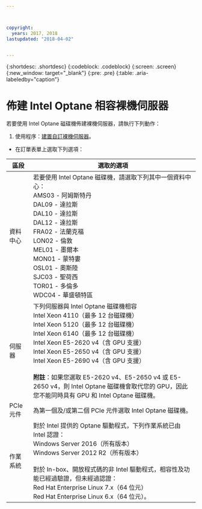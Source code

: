 ```yaml
---



copyright:
  years: 2017, 2018
lastupdated: "2018-04-02"


---
```


{:shortdesc: .shortdesc}
{:codeblock: .codeblock}
{:screen: .screen}
{:new_window: target="_blank"}
{:pre: .pre}
{:table: .aria-labeledby="caption"}

# 佈建 Intel Optane 相容裸機伺服器
若要使用 Intel Optane 磁碟機佈建裸機伺服器，請執行下列動作：
1. 使用程序：[建置自訂裸機伺服器](../bare-metal/baremetal-provision.html)。
* 在訂單表單上選取下列選項：

|區段|選取的選項
|------|------|
|資料中心|若要使用 Intel Optane 磁碟機，請選取下列其中一個資料中心：<br>AMS03 - 阿姆斯特丹<br>DAL09 - 達拉斯<br>DAL10 - 達拉斯<br>DAL12 - 達拉斯<br>FRA02 - 法蘭克福<br>LON02 - 倫敦<br>MEL01 - 墨爾本<br>MON01 - 蒙特婁<br>OSL01 - 奧斯陸<br>SJC03 - 聖荷西<br>TOR01 - 多倫多<br>WDC04 - 華盛頓特區|
|伺服器|下列伺服器與 Intel Optane 磁碟機相容<br>Intel Xeon 4110（最多 12 台磁碟機）<br>Intel Xeon 5120（最多 12 台磁碟機）<br>Intel Xeon 6140（最多 12 台磁碟機）<br>Intel Xeon E5-2620 v4（含 GPU 支援）<br>Intel Xeon E5-2650 v4（含 GPU 支援）<br>Intel Xeon E5-2690 v4（含 GPU 支援）<br><br>  **附註**：如果您選取 E5-2620 v4、E5-2650 v4 或 E5-2650 v4，則 Intel Optane 磁碟機會取代您的 GPU，因此您不能同時具有 GPU 和 Intel Optane 磁碟機。|
|PCIe 元件|為第一個及/或第二個 PCIe 元件選取 Intel Optane 磁碟機。|
|作業系統|對於 Intel 提供的 Optane 驅動程式，下列作業系統已由 Intel 認證：<br>Windows Server 2016（所有版本）<br>Windows Server 2012 R2（所有版本）<br><br>對於 In-box、開放程式碼的非 Intel 驅動程式，相容性及功能已經過驗證，但未經過認證：<br>Red Hat Enterprise Linux 7.x（64 位元）<br>Red Hat Enterprise Linux 6.x（64 位元）。
